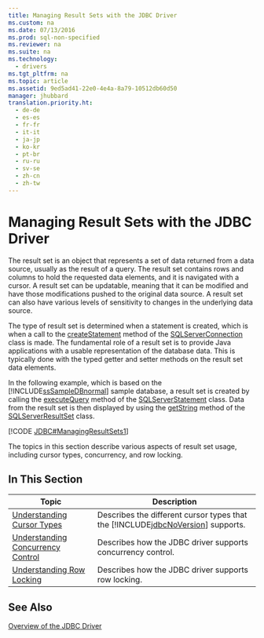 ```yaml
---
title: Managing Result Sets with the JDBC Driver
ms.custom: na
ms.date: 07/13/2016
ms.prod: sql-non-specified
ms.reviewer: na
ms.suite: na
ms.technology: 
  - drivers
ms.tgt_pltfrm: na
ms.topic: article
ms.assetid: 9ed5ad41-22e0-4e4a-8a79-10512db60d50
manager: jhubbard
translation.priority.ht: 
  - de-de
  - es-es
  - fr-fr
  - it-it
  - ja-jp
  - ko-kr
  - pt-br
  - ru-ru
  - sv-se
  - zh-cn
  - zh-tw
---
```

# Managing Result Sets with the JDBC Driver
  The result set is an object that represents a set of data returned from a data source, usually as the result of a query. The result set contains rows and columns to hold the requested data elements, and it is navigated with a cursor. A result set can be updatable, meaning that it can be modified and have those modifications pushed to the original data source. A result set can also have various levels of sensitivity to changes in the underlying data source.  
  
 The type of result set is determined when a statement is created, which is when a call to the [createStatement](../content/createStatement-Method--SQLServerConnection-.md) method of the [SQLServerConnection](../content/SQLServerConnection-Class.md) class is made. The fundamental role of a result set is to provide Java applications with a usable representation of the database data. This is typically done with the typed getter and setter methods on the result set data elements.  
  
 In the following example, which is based on the [!INCLUDE[ssSampleDBnormal](../content/includes/ssSampleDBnormal_md.md)] sample database, a result set is created by calling the [executeQuery](../content/executeQuery-Method--SQLServerStatement-.md) method of the [SQLServerStatement](../content/SQLServerStatement-Class.md) class. Data from the result set is then displayed by using the [getString](../content/getString-Method--SQLServerResultSet-.md) method of the [SQLServerResultSet](../content/SQLServerResultSet-Class.md) class.  
  
 [!CODE [JDBC#ManagingResultSets1](../CodeSnippet/SQLDrivers/jdbc#managingresultsets1)]  
  
 The topics in this section describe various aspects of result set usage, including cursor types, concurrency, and row locking.  
  
## In This Section  
  
|Topic|Description|  
|-----------|-----------------|  
|[Understanding Cursor Types](../content/Understanding-Cursor-Types.md)|Describes the different cursor types that the [!INCLUDE[jdbcNoVersion](../content/includes/jdbcNoVersion_md.md)] supports.|  
|[Understanding Concurrency Control](../content/Understanding-Concurrency-Control.md)|Describes how the JDBC driver supports concurrency control.|  
|[Understanding Row Locking](../content/Understanding-Row-Locking.md)|Describes how the JDBC driver supports row locking.|  
  
## See Also  
 [Overview of the JDBC Driver](../content/Overview-of-the-JDBC-Driver.md)  
  
  